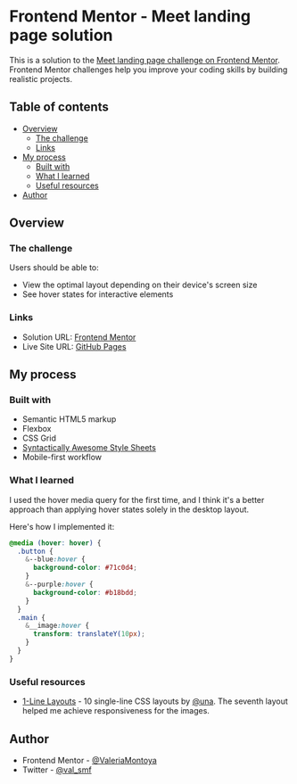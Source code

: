 # Frontend Mentor - Meet landing page solution

This is a solution to the [Meet landing page challenge on Frontend Mentor](https://www.frontendmentor.io/challenges/meet-landing-page-rbTDS6OUR). Frontend Mentor challenges help you improve your coding skills by building realistic projects.

## Table of contents

- [Overview](#overview)
  - [The challenge](#the-challenge)
  - [Links](#links)
- [My process](#my-process)
  - [Built with](#built-with)
  - [What I learned](#what-i-learned)
  - [Useful resources](#useful-resources)
- [Author](#author)

## Overview

### The challenge

Users should be able to:

- View the optimal layout depending on their device's screen size
- See hover states for interactive elements

### Links

- Solution URL: [Frontend Mentor](https://www.frontendmentor.io/solutions/responsive-meet-landing-page-dzGmgjw00I)
- Live Site URL: [GitHub Pages](https://valeriamontoya.github.io/meet-landing-page/)

## My process

### Built with

- Semantic HTML5 markup
- Flexbox
- CSS Grid
- [Syntactically Awesome Style Sheets](https://sass-lang.com/)
- Mobile-first workflow

### What I learned

I used the hover media query for the first time, and I think it's a better approach than applying hover states solely in the desktop layout.

Here's how I implemented it:

```scss
@media (hover: hover) {
  .button {
    &--blue:hover {
      background-color: #71c0d4;
    }
    &--purple:hover {
      background-color: #b18bdd;
    }
  }
  .main {
    &__image:hover {
      transform: translateY(10px);
    }
  }
}
```

### Useful resources

- [1-Line Layouts](https://1linelayouts.glitch.me/) - 10 single-line CSS layouts by [@una](https://github.com/una). The seventh layout helped me achieve responsiveness for the images.

## Author

- Frontend Mentor - [@ValeriaMontoya](https://www.frontendmentor.io/profile/ValeriaMontoya)
- Twitter - [@val_smf](https://twitter.com/val_smf)
